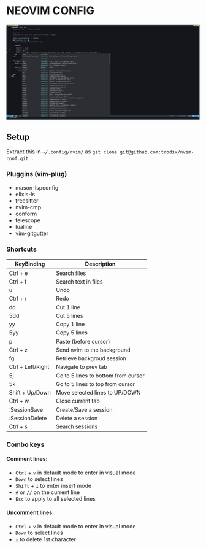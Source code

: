 # NEOVIM CONFIG

![Screenshot Neovim](./screenshot-nvim.png)

## Setup

Extract this in `~/.config/nvim/` as `git clone git@github.com:trodix/nvim-conf.git .`

### Pluggins (vim-plug)

- mason-lspconfig
- elixis-ls
- treesitter
- nvim-cmp
- conform
- telescope
- lualine
- vim-gitgutter

### Shortcuts

| KeyBinding        | Description                            |
|-------------------|----------------------------------------|
| Ctrl + e          | Search files                           |
| Ctrl + f          | Search text in files                   |
| u                 | Undo                                   |
| Ctrl + r          | Redo                                   |
| dd                | Cut 1 line                             |
| 5dd               | Cut 5 lines                            |
| yy                | Copy 1 line                            |
| 5yy               | Copy 5 lines                           |
| p                 | Paste (before cursor)                  |
| Ctrl + z          | Send nvim to the background            |
| fg                | Retrieve backgroud session             |
| Ctrl + Left/Right | Navigate to prev tab                   |
| 5j                | Go to 5 lines to bottom from cursor    |
| 5k                | Go to 5 lines to top from cursor       |
| Shift + Up/Down   | Move selected lines to UP/DOWN         |
| Ctrl + w          | Close current tab                      |
| :SessionSave      | Create/Save a session                  |
| :SessionDelete    | Delete a session                       |
| Ctrl + s          | Search sessions                        |

### Combo keys

#### Comment lines:

- `Ctrl` + `v` in default mode to enter in visual mode
- `Down` to select lines
- `Shift` + `i` to enter insert mode
- `#` or `//` on the current line
- `Esc` to apply to all selected lines

#### Uncomment lines:

- `Ctrl` + `v` in default mode to enter in visual mode
- `Down` to select lines
- `x` to delete 1st character

